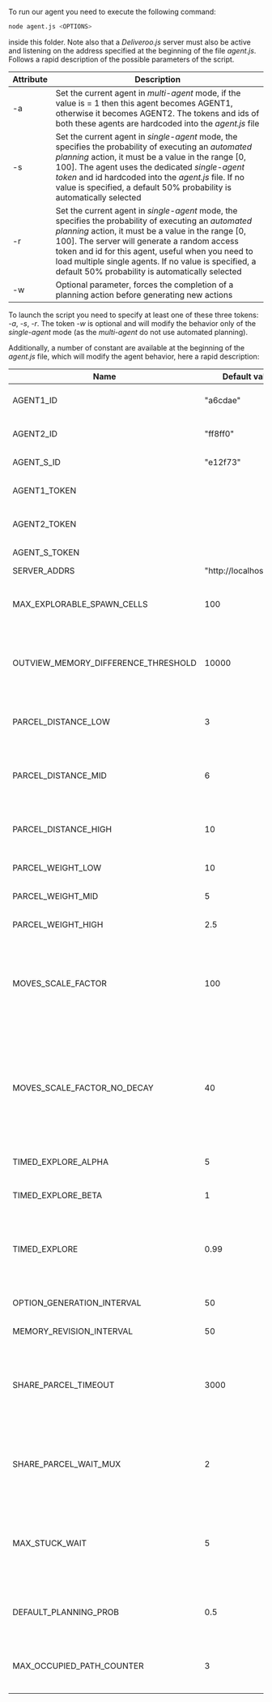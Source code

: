 To run our agent you need to execute the following command:

```bash
node agent.js <OPTIONS>
```

inside this folder. Note also that a _Deliveroo.js_ server must also be active and listening on the address specified at the beginning of the file _agent.js_. Follows a rapid description of the possible parameters of the script.

| Attribute   | Description                                                                                                                                                                                                                                                                                                                                                                          |
| ----------- | ------------------------------------------------------------------------------------------------------------------------------------------------------------------------------------------------------------------------------------------------------------------------------------------------------------------------------------------------------------------------------------ |
| -a <NUMBER> | Set the current agent in _multi-agent_ mode, if the <NUMBER> value is = 1 then this agent becomes AGENT1, otherwise it becomes AGENT2. The tokens and ids of both these agents are hardcoded into the _agent.js_ file                                                                                                                                                                |
| -s <NUMBER> | Set the current agent in _single-agent_ mode, the <NUMBER> specifies the probability of executing an _automated planning_ action, it must be a value in the range [0, 100]. The agent uses the dedicated _single-agent token_ and id hardcoded into the _agent.js_ file. If no value is specified, a default 50% probability is automatically selected                               |
| -r <NUMBER> | Set the current agent in _single-agent_ mode, the <NUMBER> specifies the probability of executing an _automated planning_ action, it must be a value in the range [0, 100]. The server will generate a random access token and id for this agent, useful when you need to load multiple single agents. If no value is specified, a default 50% probability is automatically selected |
| -w          | Optional parameter, forces the completion of a planning action before generating new actions                                                                                                                                                                                                                                                                                         |

To launch the script you need to specify at least one of these three tokens: _-a_, _-s_, _-r_. The token _-w_ is optional and will modify the behavior only of the _single-agent_ mode (as the _multi-agent_ do not use automated planning).

Additionally, a number of constant are available at the beginning of the _agent.js_ file, which will modify the agent behavior, here a rapid description:

| Name                                | Default value              | Description                                                                                                                                                                                              |
| ----------------------------------- | -------------------------- | -------------------------------------------------------------------------------------------------------------------------------------------------------------------------------------------------------- |
| AGENT1_ID                           | "a6cdae"                   | Hardcoded id for AGENT1 for multi-agent mode                                                                                                                                                             |
| AGENT2_ID                           | "ff8ff0"                   | Hardcoded id for AGENT2 for multi-agent mode                                                                                                                                                             |
| AGENT_S_ID                          | "e12f73"                   | Hardcoded id for single-agent mode                                                                                                                                                                       |
| AGENT1_TOKEN                        | <too long to include here> | Hardcoded token for AGENT1 for multi-agent mode                                                                                                                                                          |
| AGENT2_TOKEN                        | <too long to include here> | Hardcoded token for AGENT2 for multi-agent mode                                                                                                                                                          |
| AGENT_S_TOKEN                       | <too long to include here> | Hardcoded token for single-agent mode                                                                                                                                                                    |
| SERVER_ADDRS                        | "http://localhost:8080"    |                                                                                                                                                                                                          |
| MAX_EXPLORABLE_SPAWN_CELLS          | 100                        | Maximum number of explorable cells considered when selecting a random cell to explore                                                                                                                    |
| OUTVIEW_MEMORY_DIFFERENCE_THRESHOLD | 10000                      | Length in ms of the time window considered during the memory revision for the items outside of sensing range                                                                                             |
| PARCEL_DISTANCE_LOW                 | 3                          | Maximum distance of the "near" parcels considered when computing the parcel reward                                                                                                                       |
| PARCEL_DISTANCE_MID                 | 6                          | Maximum distance of the "near-distant" parcels considered when computing the parcel reward                                                                                                               |
| PARCEL_DISTANCE_HIGH                | 10                         | Maximum distance of the "distant" parcels considered when computing the parcel reward                                                                                                                    |
| PARCEL_WEIGHT_LOW                   | 10                         | Reward multiplier for the "near" parcels                                                                                                                                                                 |
| PARCEL_WEIGHT_MID                   | 5                          | Reward multiplier for the "near-distant" parcels                                                                                                                                                         |
| PARCEL_WEIGHT_HIGH                  | 2.5                        | Reward multiplier for the "distant" parcels                                                                                                                                                              |
| MOVES_SCALE_FACTOR                  | 100                        | Scale factor applied to the "move counter" mechanism to increase the probability of a delivery intention, lower values mean higher delivery probability                                                  |
| MOVES_SCALE_FACTOR_NO_DECAY         | 40                         | Scale factor applied to the "move counter" mechanism to increase the probability of a delivery intention when the parcels have an INFINITE decay interval, lower values mean higher delivery probability |
| TIMED_EXPLORE_ALPHA                 | 5                          | Alpha value used when selecting a timed explore target                                                                                                                                                   |
| TIMED_EXPLORE_BETA                  | 1                          | Beta value used when selecting a timed explore target                                                                                                                                                    |
| TIMED_EXPLORE                       | 0.99                       | Probability of select the timed-explore strategy, instead of a distant-explore strategy, when an explore intention is pushed                                                                             |
| OPTION_GENERATION_INTERVAL          | 50                         | Ms between an option generation and another                                                                                                                                                              |
| MEMORY_REVISION_INTERVAL            | 50                         | Ms between a memory revision and another                                                                                                                                                                 |
| SHARE_PARCEL_TIMEOUT                | 3000                       | Maximum time, in ms, the agent will await at the wait position/exchange position during a _recover_shared_parcel_ / _share_parcel_ intention                                                             |
| SHARE_PARCEL_WAIT_MUX               | 2                          | How many movement durations the agent should wait in the _support_position_ for the pal to pick up the parcels during a _share_parcel_ intention                                                         |
| MAX_STUCK_WAIT                      | 5                          | Maximum number of movement durations the agent should wait when bumping into another agent, this is necessary to resolve stale situations when bumping                                                   |
| DEFAULT_PLANNING_PROB               | 0.5                        | Default planning probability adopted when no value is specified in the command line                                                                                                                      |
| MAX_OCCUPIED_PATH_COUNTER           | 3                          | Maximum number of checks on during the Move plan to decide if a path is occupied by another agent.                                                                                                       |
